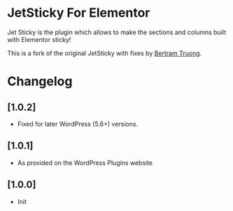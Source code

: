 # JetSticky For Elementor

Jet Sticky is the plugin which allows to make the sections and columns built with Elementor sticky!

This is a fork of the original JetSticky with fixes by [Bertram Truong](https://github.com/bt).

# Changelog

## [1.0.2]
* Fixed for later WordPress (5.6+) versions.

## [1.0.1]
* As provided on the WordPress Plugins website

## [1.0.0]
* Init
